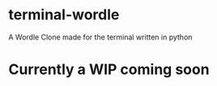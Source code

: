 # terminal-wordle
A Wordle Clone made for the terminal written in python

# Currently a WIP coming soon
